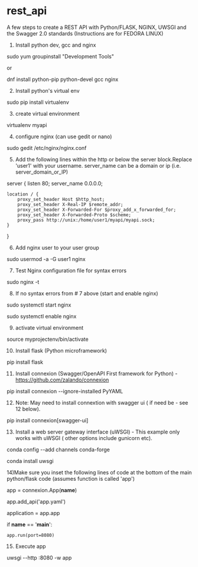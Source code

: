 # rest_api
A few steps to create a REST API with Python/FLASK, NGINX, UWSGI and the Swagger 2.0 standards (Instructions are for FEDORA LINUX)

1) Install python dev, gcc and nginx

sudo yum groupinstall "Development Tools"

or

dnf install python-pip python-devel gcc nginx

2) Install python's virtual env

sudo pip install virtualenv

3) create virtual environment

virtualenv myapi

4) configure nginx (can use gedit or nano)

sudo gedit /etc/nginx/nginx.conf

5) Add the following lines within the http or below the server block.Replace 'user1' with your username. server_name can be a domain or ip (i.e. server_domain_or_IP)

server {
    listen 80;
    server_name 0.0.0.0;

    location / {
        proxy_set_header Host $http_host;
        proxy_set_header X-Real-IP $remote_addr;
        proxy_set_header X-Forwarded-For $proxy_add_x_forwarded_for;
        proxy_set_header X-Forwarded-Proto $scheme;
        proxy_pass http://unix:/home/user1/myapi/myapi.sock;
    }
}


6) Add  nginx user to your user group

sudo usermod -a -G user1 nginx

7) Test  Nginx configuration file for syntax errors

sudo nginx -t

8) If no syntax errors from # 7 above (start and enable nginx)

sudo systemctl start nginx

sudo systemctl enable nginx

9) activate virtual environment

source myprojectenv/bin/activate

10) Install flask (Python microframework) 

pip install flask


11) Install connexion (Swagger/OpenAPI First framework for Python) -https://github.com/zalando/connexion

pip install connexion --ignore-installed PyYAML

12) Note: May need to install connextion with swagger ui ( if need be - see 12 below).

pip install connexion[swagger-ui]

13) Install a web server gateway interface (uWSGI) - This example only works with uWSGI ( other options include gunicorn etc). 

conda config --add channels conda-forge

conda install uwsgi

14)Make sure you inset the following lines of code at the bottom of the main python/flask code (assumes function is called 'app')

app = connexion.App(__name__)

app.add_api('app.yaml')

application = app.app

if __name__ == '__main__':

    app.run(port=8080)

15) Execute app

uwsgi --http :8080 -w app
